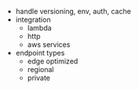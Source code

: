 - handle versioning, env, auth, cache
- integration
    - lambda
    - http
    - aws services
- endpoint types
    - edge optimized
    - regional
    - private
